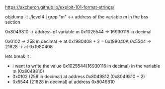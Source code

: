 https://axcheron.github.io/exploit-101-format-strings/

objdump -t ./level4 | grep "m"   <-> address of the variable m in the bss section

0x8049810  -> address of variable m
0x1025544 -> 16930116 in decimal

0x0102 -> 258 in decimal -> at 0x1980408 + 2 = 0x198040A
0x5544 -> 21828 -> at 0x1980408

lets break it :

- i want to write the value 0x1025544(16930116 in decimal) in the variable m (0x8049810)
- 0x0102 (258 in decimal) at address 0x8049812 (0x8049810 + 2) 
- 0x5544 (21828 in decimal) at address 0x8049810